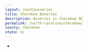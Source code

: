 ```yaml
---
layout: countywineries
title: Cherokee Wineries
description: Wineries in Cherokee NC
permalink: /north-carolina/cherokee/
county: cherokee
state: nc
---
```

-
